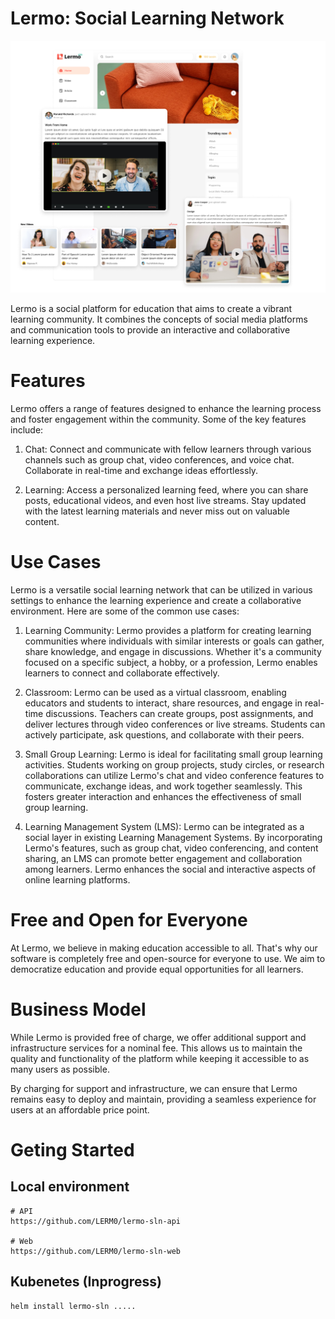 # Lermo: Social Learning Network

![](Lermo-sln.png)

Lermo is a social platform for education that aims to create a vibrant learning community. It combines the concepts of social media platforms and communication tools to provide an interactive and collaborative learning experience.

# Features

Lermo offers a range of features designed to enhance the learning process and foster engagement within the community. Some of the key features include:

1. Chat: Connect and communicate with fellow learners through various channels such as group chat, video conferences, and voice chat. Collaborate in real-time and exchange ideas effortlessly.

2. Learning: Access a personalized learning feed, where you can share posts, educational videos, and even host live streams. Stay updated with the latest learning materials and never miss out on valuable content.

# Use Cases

Lermo is a versatile social learning network that can be utilized in various settings to enhance the learning experience and create a collaborative environment. Here are some of the common use cases:

1. Learning Community: Lermo provides a platform for creating learning communities where individuals with similar interests or goals can gather, share knowledge, and engage in discussions. Whether it's a community focused on a specific subject, a hobby, or a profession, Lermo enables learners to connect and collaborate effectively.

2. Classroom: Lermo can be used as a virtual classroom, enabling educators and students to interact, share resources, and engage in real-time discussions. Teachers can create groups, post assignments, and deliver lectures through video conferences or live streams. Students can actively participate, ask questions, and collaborate with their peers.

3. Small Group Learning: Lermo is ideal for facilitating small group learning activities. Students working on group projects, study circles, or research collaborations can utilize Lermo's chat and video conference features to communicate, exchange ideas, and work together seamlessly. This fosters greater interaction and enhances the effectiveness of small group learning.

4. Learning Management System (LMS): Lermo can be integrated as a social layer in existing Learning Management Systems. By incorporating Lermo's features, such as group chat, video conferencing, and content sharing, an LMS can promote better engagement and collaboration among learners. Lermo enhances the social and interactive aspects of online learning platforms.


# Free and Open for Everyone

At Lermo, we believe in making education accessible to all. That's why our software is completely free and open-source for everyone to use. We aim to democratize education and provide equal opportunities for all learners.


# Business Model

While Lermo is provided free of charge, we offer additional support and infrastructure services for a nominal fee. This allows us to maintain the quality and functionality of the platform while keeping it accessible to as many users as possible.

By charging for support and infrastructure, we can ensure that Lermo remains easy to deploy and maintain, providing a seamless experience for users at an affordable price point.

# Geting Started

## Local environment
```
# API
https://github.com/LERM0/lermo-sln-api

# Web
https://github.com/LERM0/lermo-sln-web
```

## Kubenetes (Inprogress)
```
helm install lermo-sln ..... 
```
